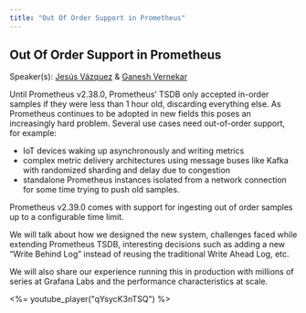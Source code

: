 ```yaml
---
title: "Out Of Order Support in Prometheus"
---
```


## Out Of Order Support in Prometheus

Speaker(s): [Jesús Vázquez](../../speakers/jesús-vázquez) & [Ganesh Vernekar](../../speakers/ganesh-vernekar)

Until Prometheus v2.38.0, Prometheus’ TSDB only accepted in-order samples if they were less than 1 hour old, discarding everything else. As Prometheus continues to be adopted in new fields this poses an increasingly hard problem. Several use cases need out-of-order support, for example:

* IoT devices waking up asynchronously and writing metrics
* complex metric delivery architectures using message buses like Kafka with randomized sharding and delay due to congestion
* standalone Prometheus instances isolated from a network connection for some time trying to push old samples.

Prometheus v2.39.0 comes with support for ingesting out of order samples up to a configurable time limit.

We will talk about how we designed the new system, challenges faced while extending Prometheus TSDB, interesting decisions such as adding a new “Write Behind Log” instead of reusing the traditional Write Ahead Log, etc.

We will also share our experience running this in production with millions of series at Grafana Labs and the performance characteristics at scale.

<%= youtube_player("qYsycK3nTSQ") %>